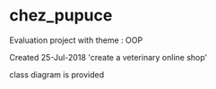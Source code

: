 # chez_pupuce
Evaluation project with theme : OOP

Created 25-Jul-2018
'create a veterinary online shop'

class diagram is provided
